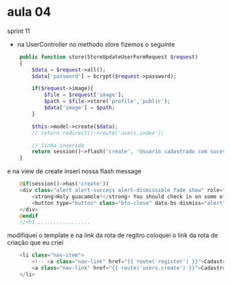# aula 04
sprint 11

- na UserController no methodo store fizemos o seguinte
```php
    public function store(StoreUpdateUserFormRequest $request)
    {
        $data = $request->all();
        $data['password'] = bcrypt($request->password);

        if($request->image){
            $file = $request['image'];
            $path = $file->store('profile','public');
            $data['image'] = $path;
        }

        $this->model->create($data);
        // return redirect()->route('users.index');

        // linha inserida
        return session()->flash('create', 'Usuario cadastrado com sucesso');
    }
```

e na view de create inseri nossa flash message
```php
    @if(session()->has('create'))
    <div class="alert alert-success alert-dismissible fade show" role="alert">
        <strong>Holy guacamole!</strong> You should check in on some of those fields below.
        <button type="button" class="btn-close" data-bs-dismiss="alert" aria-label="Close"></button>
    </div>
    @endif
    //<h1 .................
```
modifiquei o template e na link da rota de regitro coloquei o link da rota de criação que eu criei
```php
    <li class="nav-item">
        <!-- <a class="nav-link" href="{{ route('register') }}">Cadastrar</a> -->
        <a class="nav-link" href="{{ route('users.create') }}">Cadastrar</a>
    </li>
```
